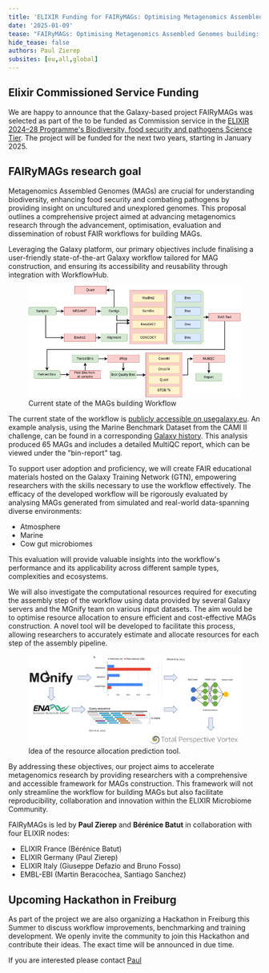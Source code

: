 ```yaml
---
title: 'ELIXIR Funding for FAIRyMAGs: Optimising Metagenomics Assembled Genomes building'
date: '2025-01-09'
tease: "FAIRyMAGs: Optimising Metagenomics Assembled Genomes building: workflow finalisation, training material development, real data evaluation and resource allocation tool creation"
hide_tease: false
authors: Paul Zierep
subsites: [eu,all,global]
---
```



## Elixir Commissioned Service Funding


We are happy to announce that the Galaxy-based project FAIRyMAGs was selected as part of the 
to be funded as Commission service in the [ELIXIR 2024–28 Programme's Biodiversity, food security and pathogens Science Tier](https://elixir-europe.org/internal-projects/commissioned-services/science/biodiversity-security-pathogens). The project will be funded for the next two years, starting in January 2025.

## FAIRyMAGs research goal

Metagenomics Assembled Genomes (MAGs) are crucial for understanding biodiversity, enhancing food security and combating pathogens by providing insight on uncultured and unexplored genomes. This proposal outlines a comprehensive project aimed at advancing metagenomics research through the advancement, optimisation, evaluation and dissemination of robust FAIR workflows for building MAGs. 

Leveraging the Galaxy platform, our primary objectives include finalising a user-friendly state-of-the-art Galaxy workflow tailored for MAG construction, and ensuring its accessibility and reusability through integration with WorkflowHub. 

<figure>
<img src="Flowchart_Individual_Assembly.png" alt="Workflow"/> 
<figcaption>Current state of the MAGs building Workflow</figcaption> 
</figure>

The current state of the workflow is [publicly accessible on usegalaxy.eu](https://usegalaxy.eu/u/paulzierep/w/mags-individual-workflow). An example analysis, using the Marine Benchmark Dataset from the CAMI II challenge, can be found in a corresponding [Galaxy history](https://usegalaxy.eu/u/paulzierep/h/mags-individual-workflow-cami-ii-marine-dataset). This analysis produced 65 MAGs and includes a detailed MultiQC report, which can be viewed under the "bin-report" tag.  

To support user adoption and proficiency, we will create FAIR educational materials hosted on the Galaxy Training Network (GTN), empowering researchers with the skills necessary to use the workflow effectively. 
The efficacy of the developed workflow will be rigorously evaluated by analysing MAGs generated from simulated and real-world data-spanning diverse environments: 

* Atmosphere
* Marine 
* Cow gut microbiomes 

This evaluation will provide valuable insights into the workflow's performance and its applicability across different sample types, complexities and ecosystems.

We will also investigate the computational resources required for executing the assembly step of the workflow using data provided by several Galaxy servers and the MGnify team on various input datasets. The aim would be to optimise resource allocation to ensure efficient and cost-effective MAGs construction. A novel tool will be developed to facilitate this process, allowing researchers to accurately estimate and allocate resources for each step of the assembly pipeline. 

<figure>
<img src="ML_tool.png" alt="ML Tools"/> 
<figcaption>Idea of the resource allocation prediction tool.</figcaption> 
</figure>

By addressing these objectives, our project aims to accelerate metagenomics research by providing researchers with a comprehensive and accessible framework for MAGs construction. This framework will not only streamline the workflow for building MAGs but also facilitate reproducibility, collaboration and innovation within the ELIXIR Microbiome Community.

FAIRyMAGs is led by **Paul Zierep** and **Bérénice Batut** in collaboration with four ELIXIR nodes:

* ELIXIR France (Bérénice Batut)
* ELIXIR Germany (Paul Zierep)
* ELIXIR Italy (Giuseppe Defazio and Bruno Fosso)
* EMBL-EBI (Martin Beracochea, Santiago Sanchez)

## Upcoming Hackathon in Freiburg

As part of the project we are also organizing a Hackathon in Freiburg this Summer to discuss workflow improvements, benchmarking and training development. We openly invite the community to join this Hackathon and contribute their ideas. The exact time will be announced in due time. 

If you are interested please contact [Paul](mailto:paul.zierep@gmail.com)